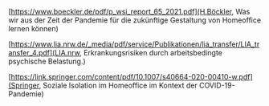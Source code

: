 [https://www.boeckler.de/pdf/p_wsi_report_65_2021.pdf](H.Böckler, Was wir aus der Zeit der Pandemie für die zukünftige Gestaltung
von Homeoffice lernen können)

[https://www.lia.nrw.de/_media/pdf/service/Publikationen/lia_transfer/LIA_transfer_4.pdf](LIA.nrw, Erkrankungsrisiken durch
arbeitsbedingte psychische Belastung.)


[https://link.springer.com/content/pdf/10.1007/s40664-020-00410-w.pdf](Springer, Soziale Isolation im Homeoffice
im Kontext der COVID-19-
Pandemie)
